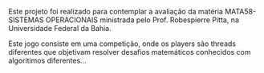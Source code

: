 Este projeto foi realizado para contemplar a avaliação da matéria MATA58-SISTEMAS OPERACIONAIS ministrada pelo Prof. Robespierre Pitta, na Universidade Federal da Bahia.

Este jogo consiste em uma competição, onde os players são threads diferentes que objetivam resolver desafios matemáticos conhecidos com algoritimos diferentes...
